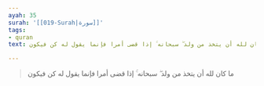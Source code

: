 ```yaml
---
ayah: 35
surah: '[[019-Surah|سورة]]'
tags:
- quran
text: ما كان لله أن يتخذ من ولد ۖ سبحانه ۚ إذا قضى أمرا فإنما يقول له كن فيكون

---
```

> ما كان لله أن يتخذ من ولد ۖ سبحانه ۚ إذا قضى أمرا فإنما يقول له كن فيكون
